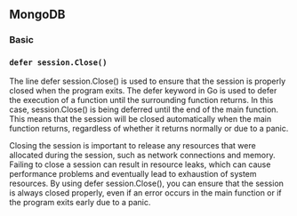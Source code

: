 ## MongoDB

### Basic

### `defer session.Close()`
The line defer session.Close() is used to ensure that the session is properly closed when the program exits. The defer keyword in Go is used to defer the execution of a function until the surrounding function returns. In this case, session.Close() is being deferred until the end of the main function. This means that the session will be closed automatically when the main function returns, regardless of whether it returns normally or due to a panic.

Closing the session is important to release any resources that were allocated during the session, such as network connections and memory. Failing to close a session can result in resource leaks, which can cause performance problems and eventually lead to exhaustion of system resources. By using defer session.Close(), you can ensure that the session is always closed properly, even if an error occurs in the main function or if the program exits early due to a panic.